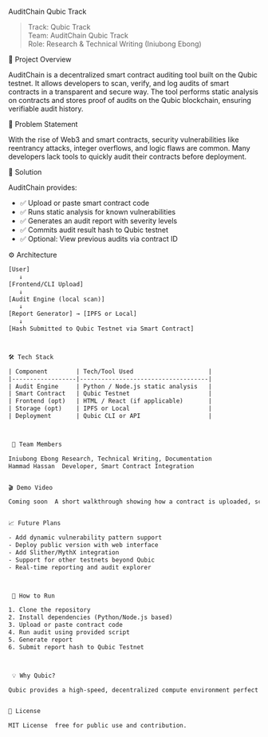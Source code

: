 AuditChain  Qubic Track

>Track: Qubic Track  
>Team: AuditChain Qubic Track  
>Role: Research & Technical Writing (Iniubong Ebong)  

 🧠 Project Overview

AuditChain is a decentralized smart contract auditing tool built on the Qubic testnet. It allows developers to scan, verify, and log audits of smart contracts in a transparent and secure way. The tool performs static analysis on contracts and stores proof of audits on the Qubic blockchain, ensuring verifiable audit history.


🎯 Problem Statement

With the rise of Web3 and smart contracts, security vulnerabilities like reentrancy attacks, integer overflows, and logic flaws are common. Many developers lack tools to quickly audit their contracts before deployment.


 🚀 Solution

AuditChain provides:

- ✅ Upload or paste smart contract code  
- ✅ Runs static analysis for known vulnerabilities  
- ✅ Generates an audit report with severity levels  
- ✅ Commits audit result hash to Qubic testnet  
- ✅ Optional: View previous audits via contract ID


 ⚙️ Architecture

```txt
[User] 
   ↓
[Frontend/CLI Upload]
   ↓
[Audit Engine (local scan)]
   ↓
[Report Generator] → [IPFS or Local]
   ↓
[Hash Submitted to Qubic Testnet via Smart Contract]



🛠️ Tech Stack

| Component        | Tech/Tool Used                     |
|------------------|------------------------------------|
| Audit Engine     | Python / Node.js static analysis   |
| Smart Contract   | Qubic Testnet                      |
| Frontend (opt)   | HTML / React (if applicable)       |
| Storage (opt)    | IPFS or Local                      |
| Deployment       | Qubic CLI or API                   |



 👤 Team Members

Iniubong Ebong Research, Technical Writing, Documentation  
Hammad Hassan  Developer, Smart Contract Integration


🎬 Demo Video

Coming soon  A short walkthrough showing how a contract is uploaded, scanned, and the result is verified on the Qubic testnet.


📈 Future Plans

- Add dynamic vulnerability pattern support  
- Deploy public version with web interface  
- Add Slither/MythX integration  
- Support for other testnets beyond Qubic  
- Real-time reporting and audit explorer



 📍 How to Run

1. Clone the repository  
2. Install dependencies (Python/Node.js based)  
3. Upload or paste contract code  
4. Run audit using provided script  
5. Generate report  
6. Submit report hash to Qubic Testnet



 💡 Why Qubic?

Qubic provides a high-speed, decentralized compute environment perfect for verifiable auditing. Its testnet supports submitting and querying smart contract data in a trustless way ideal for security-focused tools like AuditChain.


📜 License

MIT License  free for public use and contribution.
